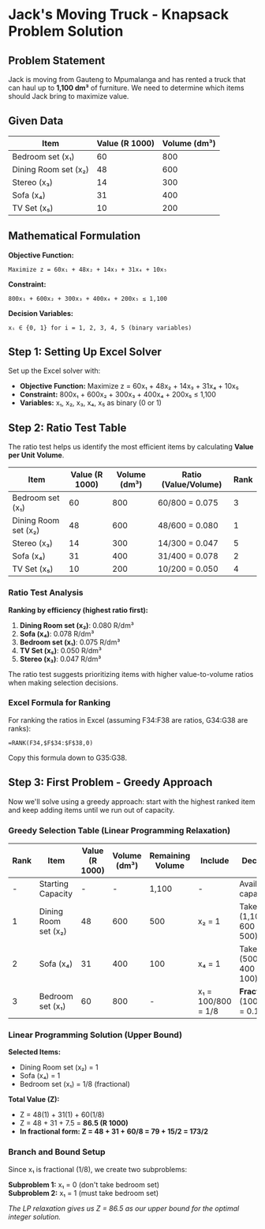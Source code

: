 # Jack's Moving Truck - Knapsack Problem Solution

## Problem Statement
Jack is moving from Gauteng to Mpumalanga and has rented a truck that can haul up to **1,100 dm³** of furniture. We need to determine which items should Jack bring to maximize value.

## Given Data
| Item | Value (R 1000) | Volume (dm³) |
|------|----------------|--------------|
| Bedroom set (x₁) | 60 | 800 |
| Dining Room set (x₂) | 48 | 600 |
| Stereo (x₃) | 14 | 300 |
| Sofa (x₄) | 31 | 400 |
| TV Set (x₅) | 10 | 200 |

## Mathematical Formulation
**Objective Function:**
```
Maximize z = 60x₁ + 48x₂ + 14x₃ + 31x₄ + 10x₅
```

**Constraint:**
```
800x₁ + 600x₂ + 300x₃ + 400x₄ + 200x₅ ≤ 1,100
```

**Decision Variables:**
```
xᵢ ∈ {0, 1} for i = 1, 2, 3, 4, 5 (binary variables)
```

## Step 1: Setting Up Excel Solver

Set up the Excel solver with:
- **Objective Function:** Maximize z = 60x₁ + 48x₂ + 14x₃ + 31x₄ + 10x₅
- **Constraint:** 800x₁ + 600x₂ + 300x₃ + 400x₄ + 200x₅ ≤ 1,100
- **Variables:** x₁, x₂, x₃, x₄, x₅ as binary (0 or 1)

## Step 2: Ratio Test Table

The ratio test helps us identify the most efficient items by calculating **Value per Unit Volume**.

| Item | Value (R 1000) | Volume (dm³) | Ratio (Value/Volume) | Rank |
|------|----------------|--------------|---------------------|------|
| Bedroom set (x₁) | 60 | 800 | 60/800 = 0.075 | 3 |
| Dining Room set (x₂) | 48 | 600 | 48/600 = 0.080 | 1 |
| Stereo (x₃) | 14 | 300 | 14/300 = 0.047 | 5 |
| Sofa (x₄) | 31 | 400 | 31/400 = 0.078 | 2 |
| TV Set (x₅) | 10 | 200 | 10/200 = 0.050 | 4 |

### Ratio Test Analysis
**Ranking by efficiency (highest ratio first):**
1. **Dining Room set (x₂)**: 0.080 R/dm³
2. **Sofa (x₄)**: 0.078 R/dm³  
3. **Bedroom set (x₁)**: 0.075 R/dm³
4. **TV Set (x₅)**: 0.050 R/dm³
5. **Stereo (x₃)**: 0.047 R/dm³

The ratio test suggests prioritizing items with higher value-to-volume ratios when making selection decisions.

### Excel Formula for Ranking
For ranking the ratios in Excel (assuming F34:F38 are ratios, G34:G38 are ranks):
```excel
=RANK(F34,$F$34:$F$38,0)
```
Copy this formula down to G35:G38.

## Step 3: First Problem - Greedy Approach

Now we'll solve using a greedy approach: start with the highest ranked item and keep adding items until we run out of capacity.

### Greedy Selection Table (Linear Programming Relaxation)
| Rank | Item | Value (R 1000) | Volume (dm³) | Remaining Volume | Include | Decision |
|------|------|----------------|--------------|------------------|---------|----------|
| - | Starting Capacity | - | - | 1,100 | - | Available capacity |
| 1 | Dining Room set (x₂) | 48 | 600 | 500 | x₂ = 1 | Take it (1,100 - 600 = 500) |
| 2 | Sofa (x₄) | 31 | 400 | 100 | x₄ = 1 | Take it (500 - 400 = 100) |
| 3 | Bedroom set (x₁) | 60 | 800 | - | x₁ = 100/800 = 1/8 | **Fractional** (100/800 = 0.125) |

### Linear Programming Solution (Upper Bound)
**Selected Items:**
- Dining Room set (x₂) = 1
- Sofa (x₄) = 1  
- Bedroom set (x₁) = 1/8 (fractional)

**Total Value (Z):** 
- Z = 48(1) + 31(1) + 60(1/8)
- Z = 48 + 31 + 7.5 = **86.5 (R 1000)**
- **In fractional form: Z = 48 + 31 + 60/8 = 79 + 15/2 = 173/2**

### Branch and Bound Setup
Since x₁ is fractional (1/8), we create two subproblems:

**Subproblem 1:** x₁ = 0 (don't take bedroom set)  
**Subproblem 2:** x₁ = 1 (must take bedroom set)

*The LP relaxation gives us Z = 86.5 as our upper bound for the optimal integer solution.*